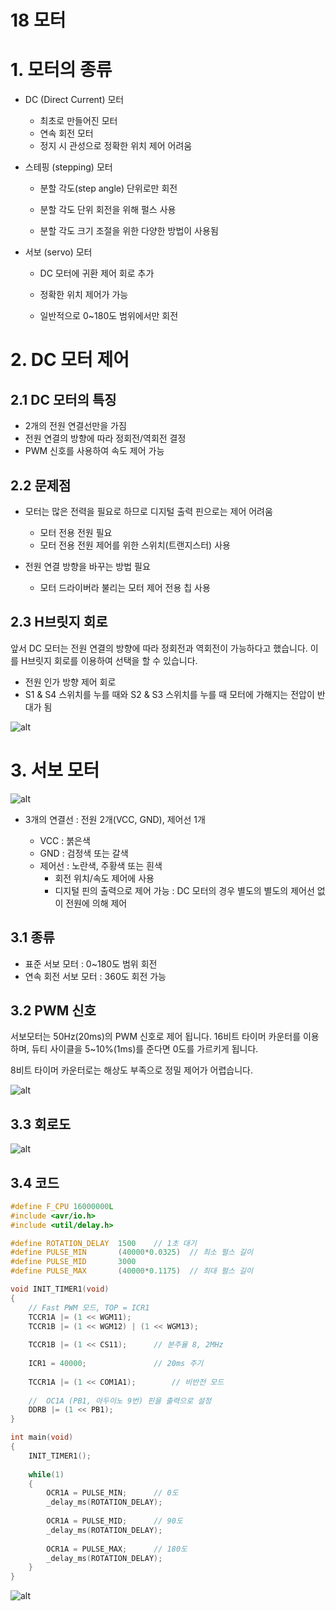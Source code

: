 18 모터
===

# 1. 모터의 종류

- DC (Direct Current) 모터

    - 최초로 만들어진 모터
    - 연속 회전 모터
    - 정지 시 관성으로 정확한 위치 제어 어려움

- 스테핑 (stepping) 모터

    - 분할 각도(step angle) 단위로만 회전

    - 분할 각도 단위 회전을 위해 펄스 사용

    - 분할 각도 크기 조절을 위한 다양한 방법이 사용됨

- 서보 (servo) 모터

    - DC 모터에 귀환 제어 회로 추가

    - 정확한 위치 제어가 가능

    - 일반적으로 0~180도 범위에서만 회전

# 2. DC 모터 제어

## 2.1 DC 모터의 특징

- 2개의 전원 연결선만을 가짐
- 전원 연결의 방향에 따라 정회전/역회전 결정
- PWM 신호를 사용하여 속도 제어 가능

## 2.2 문제점

- 모터는 많은 전력을 필요로 하므로 디지털 출력 핀으로는 제어 어려움

    - 모터 전용 전원 필요
    - 모터 전용 전원 제어를 위한 스위치(트랜지스터) 사용

- 전원 연결 방향을 바꾸는 방법 필요

    - 모터 드라이버라 불리는 모터 제어 전용 칩 사용

## 2.3 H브릿지 회로

앞서 DC 모터는 전원 연결의 방향에 따라 정회전과 역회전이 가능하다고 했습니다. 이를 H브릿지 회로를 이용하여 선택을 할 수 있습니다.

- 전원 인가 방향 제어 회로
- S1 & S4 스위치를 누를 때와 S2 & S3 스위치를 누를 때 모터에 가해지는 전압이 반대가 됨

![alt](img/H브릿지%20회로.png)

# 3. 서보 모터

![alt](img/서보모터.jpg)

- 3개의 연결선 : 전원 2개(VCC, GND), 제어선 1개

    - VCC : 붉은색
    - GND : 검정색 또는 갈색
    - 제어선 : 노란색, 주황색 또는 흰색
        - 회전 위치/속도 제어에 사용
        - 디지털 핀의 출력으로 제어 가능 : DC 모터의 경우 별도의 별도의 제어선 없이 전원에 의해 제어

## 3.1 종류

- 표준 서보 모터 : 0~180도 범위 회전
- 연속 회전 서보 모터 : 360도 회전 가능

## 3.2 PWM 신호

서보모터는 50Hz(20ms)의 PWM 신호로 제어 됩니다. 16비트 타이머 카운터를 이용하며, 듀티 사이클을 5~10%(1ms)를 준다면 0도를 가르키게 됩니다. 

8비트 타이머 카운터로는 해상도 부족으로 정밀 제어가 어렵습니다.

![alt](img/PMW%20신호.png)

## 3.3 회로도

![alt](img/서보모터%20회로도.png)

## 3.4 코드

```c++
#define F_CPU 16000000L
#include <avr/io.h>
#include <util/delay.h>

#define ROTATION_DELAY 	1500	// 1초 대기
#define PULSE_MIN		(40000*0.0325)	// 최소 펄스 길이
#define PULSE_MID		3000
#define PULSE_MAX		(40000*0.1175)	// 최대 펄스 길이

void INIT_TIMER1(void)
{
	// Fast PWM 모드, TOP = ICR1
	TCCR1A |= (1 << WGM11);
	TCCR1B |= (1 << WGM12) | (1 << WGM13);
	
	TCCR1B |= (1 << CS11);		// 분주율 8, 2MHz
	
	ICR1 = 40000;				// 20ms 주기
	
	TCCR1A |= (1 << COM1A1);		// 비반전 모드
	
	//  OC1A (PB1, 아두이노 9번) 핀을 출력으로 설정
	DDRB |= (1 << PB1);
}

int main(void)
{
	INIT_TIMER1();
	
	while(1)
	{
		OCR1A = PULSE_MIN;		// 0도
		_delay_ms(ROTATION_DELAY);
		
		OCR1A = PULSE_MID;		// 90도
		_delay_ms(ROTATION_DELAY);
		
		OCR1A = PULSE_MAX;		// 180도
		_delay_ms(ROTATION_DELAY);
	}
}
```

![alt](img/서보모터%20타이머%20설정.png)

